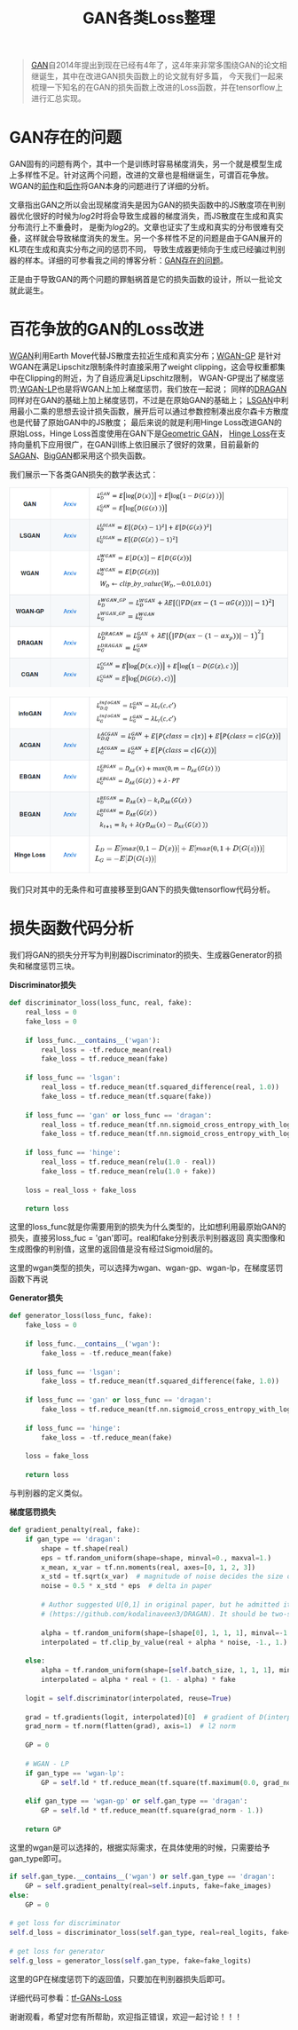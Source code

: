 ﻿---
layout: post
title: GAN各类Loss整理
category: 技术
tags: [GAN,code]
description: 
---

> [GAN](https://arxiv.org/abs/1406.2661)自2014年提出到现在已经有4年了，这4年来非常多围绕GAN的论文相继诞生，其中在改进GAN损失函数上的论文就有好多篇，
今天我们一起来梳理一下知名的在GAN的损失函数上改进的Loss函数，并在tensorflow上进行汇总实现。

# GAN存在的问题

GAN固有的问题有两个，其中一个是训练时容易梯度消失，另一个就是模型生成上多样性不足。针对这两个问题，改进的文章也是相继诞生，可谓百花争放。
WGAN的[前作](https://arxiv.org/abs/1701.04862)和[后作](https://arxiv.org/abs/1701.07875)将GAN本身的问题进行了详细的分析。

文章指出GAN之所以会出现梯度消失是因为GAN的损失函数中的JS散度项在判别器优化很好的时候为$log2$时将会导致生成器的梯度消失，而JS散度在生成和真实分布流行上不重叠时，
是衡为$log2$的。文章也证实了生成和真实的分布很难有交叠，这样就会导致梯度消失的发生。另一个多样性不足的问题是由于GAN展开的KL项在生成和真实分布之间的惩罚不同，
导致生成器更倾向于生成已经骗过判别器的样本。详细的可参看我之间的博客分析：[GAN存在的问题](http://www.twistedwg.com/2018/01/30/GAN-problem.html)。

正是由于导致GAN的两个问题的罪魁祸首是它的损失函数的设计，所以一批论文就此诞生。

# 百花争放的GAN的Loss改进

[WGAN](https://arxiv.org/abs/1701.07875)利用Earth Move代替JS散度去拉近生成和真实分布；[WGAN-GP](https://arxiv.org/abs/1704.00028)
是针对WGAN在满足Lipschitz限制条件时直接采用了weight clipping，这会导权重都集中在Clipping的附近，为了自适应满足Lipschitz限制，
WGAN-GP提出了梯度惩罚;[WGAN-LP](https://arxiv.org/abs/1712.05882)也是将WGAN上加上梯度惩罚，我们放在一起说；
同样的[DRAGAN](https://arxiv.org/abs/1705.07215)同样对在GAN的基础上加上梯度惩罚，不过是在原始GAN的基础上；
[LSGAN](https://arxiv.org/abs/1611.04076)中利用最小二乘的思想去设计损失函数，展开后可以通过参数控制凑出皮尔森卡方散度也是代替了原始GAN中的JS散度；
最后来说的就是利用Hinge Loss改进GAN的原始Loss，Hinge Loss首度使用在GAN下是[Geometric GAN](https://arxiv.org/abs/1705.02894)，
[Hinge Loss](https://en.wikipedia.org/wiki/Hinge_loss)在支持向量机下应用很广，在GAN训练上依旧展示了很好的效果，目前最新的
[SAGAN](https://arxiv.org/abs/1805.08318)、[BigGAN](https://arxiv.org/abs/1809.11096)都采用这个损失函数。

我们展示一下各类GAN损失的数学表达式：

<p align="center">
    <img src="/assets/img/GAN/GAN_Loss1.png">
</p>

<p align="center">
    <img src="/assets/img/GAN/GAN_Loss2.png">
</p>

我们只对其中的无条件和可直接移至到GAN下的损失做tensorflow代码分析。

# 损失函数代码分析

我们将GAN的损失分开写为判别器Discriminator的损失、生成器Generator的损失和梯度惩罚三块。

**Discriminator损失**

```python
def discriminator_loss(loss_func, real, fake):
    real_loss = 0
    fake_loss = 0

    if loss_func.__contains__('wgan'):
        real_loss = -tf.reduce_mean(real)
        fake_loss = tf.reduce_mean(fake)

    if loss_func == 'lsgan':
        real_loss = tf.reduce_mean(tf.squared_difference(real, 1.0))
        fake_loss = tf.reduce_mean(tf.square(fake))

    if loss_func == 'gan' or loss_func == 'dragan':
        real_loss = tf.reduce_mean(tf.nn.sigmoid_cross_entropy_with_logits(labels=tf.ones_like(real), logits=real))
        fake_loss = tf.reduce_mean(tf.nn.sigmoid_cross_entropy_with_logits(labels=tf.zeros_like(fake), logits=fake))

    if loss_func == 'hinge':
        real_loss = tf.reduce_mean(relu(1.0 - real))
        fake_loss = tf.reduce_mean(relu(1.0 + fake))

    loss = real_loss + fake_loss

    return loss
```

这里的loss_func就是你需要用到的损失为什么类型的，比如想利用最原始GAN的损失，直接另loss_fuc = 'gan'即可。real和fake分别表示判别器返回
真实图像和生成图像的判别值，这里的返回值是没有经过Sigmoid层的。

这里的wgan类型的损失，可以选择为wgan、wgan-gp、wgan-lp，在梯度惩罚函数下再说

**Generator损失**

```python
def generator_loss(loss_func, fake):
    fake_loss = 0

    if loss_func.__contains__('wgan'):
        fake_loss = -tf.reduce_mean(fake)

    if loss_func == 'lsgan':
        fake_loss = tf.reduce_mean(tf.squared_difference(fake, 1.0))

    if loss_func == 'gan' or loss_func == 'dragan':
        fake_loss = tf.reduce_mean(tf.nn.sigmoid_cross_entropy_with_logits(labels=tf.ones_like(fake), logits=fake))

    if loss_func == 'hinge':
        fake_loss = -tf.reduce_mean(fake)

    loss = fake_loss

    return loss
```

与判别器的定义类似。

**梯度惩罚损失**

```python
def gradient_penalty(real, fake):
    if gan_type == 'dragan':
        shape = tf.shape(real)
        eps = tf.random_uniform(shape=shape, minval=0., maxval=1.)
        x_mean, x_var = tf.nn.moments(real, axes=[0, 1, 2, 3])
        x_std = tf.sqrt(x_var)  # magnitude of noise decides the size of local region
        noise = 0.5 * x_std * eps  # delta in paper

        # Author suggested U[0,1] in original paper, but he admitted it is bug in github
        # (https://github.com/kodalinaveen3/DRAGAN). It should be two-sided.

        alpha = tf.random_uniform(shape=[shape[0], 1, 1, 1], minval=-1., maxval=1.)
        interpolated = tf.clip_by_value(real + alpha * noise, -1., 1.)  # x_hat should be in the space of X

    else:
        alpha = tf.random_uniform(shape=[self.batch_size, 1, 1, 1], minval=0., maxval=1.)
        interpolated = alpha * real + (1. - alpha) * fake

    logit = self.discriminator(interpolated, reuse=True)

    grad = tf.gradients(logit, interpolated)[0]  # gradient of D(interpolated)
    grad_norm = tf.norm(flatten(grad), axis=1)  # l2 norm

    GP = 0

    # WGAN - LP
    if gan_type == 'wgan-lp':
        GP = self.ld * tf.reduce_mean(tf.square(tf.maximum(0.0, grad_norm - 1.)))

    elif gan_type == 'wgan-gp' or self.gan_type == 'dragan':
        GP = self.ld * tf.reduce_mean(tf.square(grad_norm - 1.))

    return GP
```

这里的wgan是可以选择的，根据实际需求，在具体使用的时候，只需要给予gan_type即可。

```python
if self.gan_type.__contains__('wgan') or self.gan_type == 'dragan':
    GP = self.gradient_penalty(real=self.inputs, fake=fake_images)
else:
    GP = 0

# get loss for discriminator
self.d_loss = discriminator_loss(self.gan_type, real=real_logits, fake=fake_logits) + GP

# get loss for generator
self.g_loss = generator_loss(self.gan_type, fake=fake_logits)
```

这里的GP在梯度惩罚下的返回值，只要加在判别器损失后即可。

详细代码可参看：[tf-GANs-Loss](https://github.com/TwistedW/tf-GANs-Loss)

谢谢观看，希望对您有所帮助，欢迎指正错误，欢迎一起讨论！！！